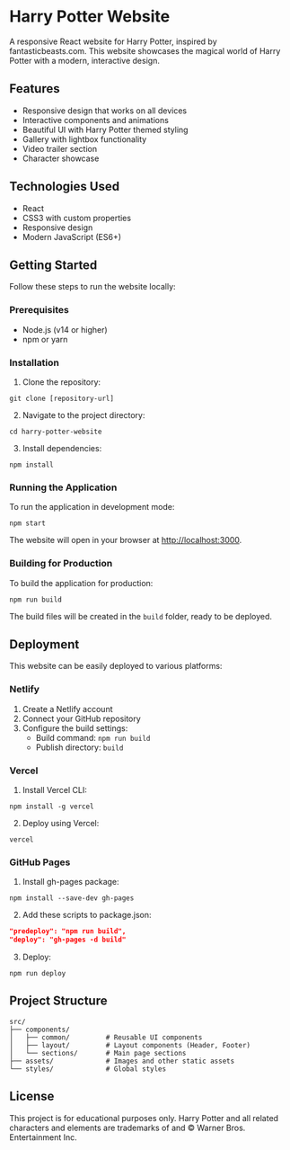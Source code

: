# Harry Potter Website

A responsive React website for Harry Potter, inspired by fantasticbeasts.com. This website showcases the magical world of Harry Potter with a modern, interactive design.

## Features

- Responsive design that works on all devices
- Interactive components and animations
- Beautiful UI with Harry Potter themed styling
- Gallery with lightbox functionality
- Video trailer section
- Character showcase

## Technologies Used

- React
- CSS3 with custom properties
- Responsive design
- Modern JavaScript (ES6+)

## Getting Started

Follow these steps to run the website locally:

### Prerequisites

- Node.js (v14 or higher)
- npm or yarn

### Installation

1. Clone the repository:
```
git clone [repository-url]
```

2. Navigate to the project directory:
```
cd harry-potter-website
```

3. Install dependencies:
```
npm install
```

### Running the Application

To run the application in development mode:

```
npm start
```

The website will open in your browser at [http://localhost:3000](http://localhost:3000).

### Building for Production

To build the application for production:

```
npm run build
```

The build files will be created in the `build` folder, ready to be deployed.

## Deployment

This website can be easily deployed to various platforms:

### Netlify

1. Create a Netlify account
2. Connect your GitHub repository
3. Configure the build settings:
   - Build command: `npm run build`
   - Publish directory: `build`

### Vercel

1. Install Vercel CLI:
```
npm install -g vercel
```

2. Deploy using Vercel:
```
vercel
```

### GitHub Pages

1. Install gh-pages package:
```
npm install --save-dev gh-pages
```

2. Add these scripts to package.json:
```json
"predeploy": "npm run build",
"deploy": "gh-pages -d build"
```

3. Deploy:
```
npm run deploy
```

## Project Structure

```
src/
├── components/
│   ├── common/         # Reusable UI components
│   ├── layout/         # Layout components (Header, Footer)
│   └── sections/       # Main page sections
├── assets/             # Images and other static assets
└── styles/             # Global styles
```

## License

This project is for educational purposes only. Harry Potter and all related characters and elements are trademarks of and © Warner Bros. Entertainment Inc.
